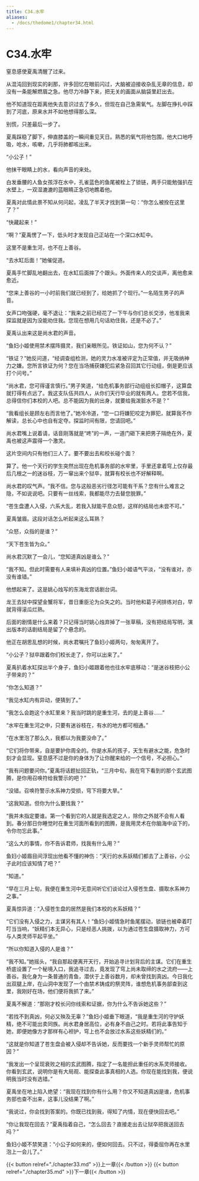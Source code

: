 ```yaml
---
title: C34.水牢
aliases:
  - /docs/thedome1/chapter34.html
---
```


# C34.水牢

窒息感使夏禹清醒了过来。

从混沌回到现实的刹那，许多回忆在眼前闪过，大脑被迫接收杂乱无章的信息，却没有一条能解燃眉之急。他尽力冷静下来，把无关的画面从脑袋里赶出去。

他不知道现在距离他失去意识过去了多久，但现在自己急需氧气。左脚在挣扎中踩到了河底，原来水并不如他想得那么深。

别慌，只差最后一步了。

夏禹踩稳了脚下，伸直膝盖的一瞬间重见天日。熟悉的氧气将他包围，他大口地呼吸，呛水，咳嗽，几乎将肺都咳出来。

“小公子！”

他抹干眼睛上的水，看向声音的来处。

白发垂腰的人鱼女孩浮在水中，孔雀蓝色的鱼尾被栓上了锁链，两手只能勉强扒在水壁上，一双湿漉漉的蓝眼睛正急切地瞧着他。

夏禹对此情此景不知从何问起，凌乱了半天才找到第一句：“你怎么被拴在这里了？”

“快藏起来！”

“啊？”夏禹愣了一下，低头时才发现自己正站在一个深口水缸中。

这里不是重生河，也不在上善谷。

“去水缸后面！”她催促道。

夏禹手忙脚乱地翻出去，在水缸后面摔了个跟头。外面传来人的交谈声，离他愈来愈近。

“您来上善谷的一小时前我们就已经到了，给她抓了个现行。”一名陌生男子的声音。

女声口吻强硬，毫不退让：“我来之前已经花了一下午与你们总长交涉，他准我来探监就是因为没能劝住我。您现在想用几句话劝住我，还是不必了。”

夏禹认出来这是尚水君的声音。

“鱼妇小姬使用禁术摆阵摄灵，我们亲眼所见。铁证如山，您为何不认？”

“铁证？”她反问道，“经调查组检测，她的灵力水准被评定为正常值，并无吸纳神力之嫌。您所言铁证为何？您在当场捕获嫌犯后紧急召回其它行动组，倒是更应该打个问号。”

“尚水君，您可得谨言慎行。”男子笑道，“给危机事务部行动组组长扣帽子，这算盘就打得有点远了。我这支队伍共四人，从你们天行毕业的就有两人。您若不信我，总得信你们本校的人吧。总不能因为我的出身，就要给我泼脏水不是？”

“我看组长是顾左右而言他了。”她冷冷道，“您一口将嫌犯咬定为罪犯，就算我不作解读，总长心中也自有定夺。探监时间有限，您请回吧。”

尚水君嘴上说着请，话音刚落就是“咚”的一声，一道门砸下来把男子隔绝在外，夏禹也被这声震得一个激灵。

这片空间内只有他们三人了。要不要出去和校长碰个面？

算了。他一个天行的学生突然出现在危机事务部的水牢里，手里还拿着穹上仅存最后几根之一的迷谷枝，万一窜出来个狱卒，就算有校长也不好解释啊。

尚水君的叹气声。“我不信。您与这般恶劣行径怎可能有干系？您有什么难言之隐，不如说说吧。只要有一丝线索，我都能尽力去替您脱罪。”

“苍生盘遭人入侵，六系大乱，若我入狱能平息众怒，这样的结局也未尝不可。”

夏禹皱眉。这段对话怎么听起来这么耳熟？

“众怒，众指的是谁？”

“天下苍生皆为众。”

尚水君沉默了一会儿，“您知道真凶是谁么？”

“我不知。但此时需要有人来填补真凶的位置。”鱼妇小姬语气平淡，“没有谁对，亦没有谁错。”

他想起来了。这是姚心烛写的东海龙宫话剧台词。

龙王去狱中探望金蟹将军，昔日重臣沦为众矢之的。当时他和葛子闲排练对白，早就背得滚瓜烂熟。

后面的剧情是什么来着？只记得当时姚心烛弃掉了一张草稿，没有把结局写明，演出版本的话剧结局是留了个悬念的。

他正在胡思乱想的时候，尚水君嘱托了鱼妇小姬两句，匆匆离开了。

“小公子？狱卒跟着你们校长走了，你可以出来了。”

夏禹扒着水缸探出半个身子，鱼妇小姬跟着他也往水牢底移动：“是迷谷枝把小公子带来的？”

“你怎么知道？”

“我见水缸内有异动，便猜到了。”

“我怎么会跑这个水缸里来？我当时跳的是重生河，去的是上善谷......”

“水牢在重生河之中，只要有迷谷枝在，有水的地方都可相通。”

“在水里泡了那么久，我都以为我要没命了。”

“它们将你带来，自是要护你周全的。你是水系的孩子，天生有避水之能，危急时刻才会显现。窒息感不过是你的身体为了让你醒来给的一个信号，不必担心。”

“我有问题要问你。”夏禹将话题扯回正轨，“三月中旬，我在穹下看到的那个玄武图腾，是你用召唤符给我警示的吧？”

“没错。召唤符警示水系神力受损，穹下将要大旱。”

“这我知道。但你为什么要找我？”

“我并未指定要谁。第一个看到它的人就是我选定之人，除你之外就不会有人看到。春分那日你睡觉时在重生河面所看到的图腾，是我用灵术在你脑海中设下的，令你勿忘此事。”

“这么大的事情，你不告诉君师，找我有什么用？”

鱼妇小姬眉目间浮现出他看不懂的神伤：“天行的水系妖精们都去了上善谷，小公子此时应该知情了吧？”

“知道。”

“早在三月上旬，我便在重生河中无意间听它们谈论过入侵苍生盘、摄取水系神力之事。”

夏禹惊异道：“入侵苍生盘的居然是我们本校的水系妖精？”

“它们没有入侵之力，主谋另有其人！”鱼妇小姬情急时鱼尾摆动，锁链也被牵着叮叮当当响，“妖精们本无异心，只是经恶人挑拨，以为通过苍生盘摄取神力，方可与人类灵师平起平坐。”

“所以你知道入侵的人是谁？”

“我不知。”她摇头，“我自那起便离开天行，开始追寻计划背后的主谋。它们在重生桥底设置了一个秘境入口，我追寻过去，竟发现了穹上尚未取缔的水之流府——上善谷。我化身为一条普通的青鱼，潜伏于上善谷数月，却未曾找到真凶。今日我化出双腿上岸，在山洞中发现了一个由禁术铸成的祭灵阵，谁想危机事务部查到这里，我刚好在场，他们便将我抓了来。”

夏禹不解道：“那刚才校长问你线索和证据，你为什么不告诉她这些？”

“若找不到真凶，何必又殃及无辜？”鱼妇小姬垂下眼道，“我是重生河的守护妖精，绝不可能出卖同族。尚水君身居高位，必有身不由己之时。若将此事告知于她，即便她像方才那样有心袒护，穹上也不会放过水系这些妖精们的。”

“这就是你知道了苍生盘会被入侵却不告诉她，反而要找一个新手灵师帮忙的原因？”

“我发出一个呈现衰败之相的玄武图腾，指定了一名能担此重任的水系灵师接收。你看到玄武，说明你是有大局观、能探查此事真相的人选。你现在能找到我，便说明我当时没有选错。”

夏禹坐在地上陷入绝望：“我现在找到你有什么用？你又不知道真凶是谁，危机事务部也查不出来，这事儿没结果了啊。”

“我说过，你会找到答案的。你既已找到我，得知了内情，现在便快回去吧。”

“你让我现在回去？”夏禹指着自己，“怎么回去？直接走出去让狱卒把我送回去吗？”

鱼妇小姬不禁笑道：“小公子如何来的，便如何回去。只不过，得委屈你再在水里泡上一会儿了。”

{{< button relref="./chapter33.md" >}}上一章{{< /button >}}
{{< button relref="./chapter35.md" >}}下一章{{< /button >}}